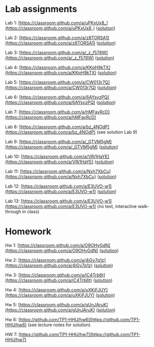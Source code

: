 # Lab assignments

Lab 1: [https://classroom.github.com/a/uPKxUx8_](https://classroom.github.com/a/uPKxUx8_) ([solution](https://github.com/TP1-HHU/lab1))

Lab 2: [https://classroom.github.com/a/z8TORSA1](https://classroom.github.com/a/z8TORSA1) ([solution](https://github.com/TP1-HHU/lab2))

Lab 3: [https://classroom.github.com/a/_z_f578W](https://classroom.github.com/a/_z_f578W)  ([solution](https://github.com/TP1-HHU/lab3))

Lab 4: [https://classroom.github.com/a/KKpH9kTX](https://classroom.github.com/a/KKpH9kTX) ([solution](https://github.com/TP1-HHU/lab4))

Lab 5: [https://classroom.github.com/a/CW013r7Q](https://classroom.github.com/a/CW013r7Q) ([solution](https://github.com/TP1-HHU/lab5))

Lab 6:  [https://classroom.github.com/a/6AYsvzPQ](https://classroom.github.com/a/6AYsvzPQ) ([solution](https://github.com/TP1-HHU/lab6))

Lab 7: [https://classroom.github.com/a/hMFavRcD](https://classroom.github.com/a/hMFavRcD)

Lab 8:  [https://classroom.github.com/a/bz_4NOdP](https://classroom.github.com/a/bz_4NOdP) (see solution Lab 9)

Lab 9: [https://classroom.github.com/a/_GTVM5gM](https://classroom.github.com/a/_GTVM5gM) ([solution](https://github.com/TP1-HHU/lab9))

Lab 10: [https://classroom.github.com/a/VRi1HaYE](https://classroom.github.com/a/VRi1HaYE) ([solution](https://github.com/TP1-HHU/lab10))

Lab 11: [https://classroom.github.com/a/Nxh7XbCu](https://classroom.github.com/a/Nxh7XbCu) ([solution](https://github.com/TP1-HHU/lab11))

Lab 12: [https://classroom.github.com/a/E3UVO-w1](https://classroom.github.com/a/E3UVO-w1) ([solution](https://github.com/TP1-HHU/lab12))

Lab 13: [https://classroom.github.com/a/E3UVO-w1](https://classroom.github.com/a/E3UVO-w1) (no text, interactive walk-through in class)

# Homework

Hw 1: [https://classroom.github.com/a/O9OHyGdN](https://classroom.github.com/a/O9OHyGdN) ([solution](https://github.com/TP1-HHU/hw1))

Hw 2: [https://classroom.github.com/a/4iGv7q1z](https://classroom.github.com/a/4iGv7q1z) ([solution](https://github.com/TP1-HHU/hw2))

Hw 3: [https://classroom.github.com/a/iC4Trb6t](https://classroom.github.com/a/iC4Trb6t) ([solution](https://github.com/TP1-HHU/hw3))

Hw 4: [https://classroom.github.com/a/uXKiFJUY](https://classroom.github.com/a/uXKiFJUY) ([solution](https://github.com/TP1-HHU/hw4))

Hw 5: [https://classroom.github.com/a/gUnJAruK](https://classroom.github.com/a/gUnJAruK) ([solution](https://github.com/TP1-HHU/hw5))

Hw 6: [https://github.com/TP1-HHU/hw6](https://github.com/TP1-HHU/hw6) (see lecture notes for solution)

HW 7: [https://github.com/TP1-HHU/hw7](https://github.com/TP1-HHU/hw7)

